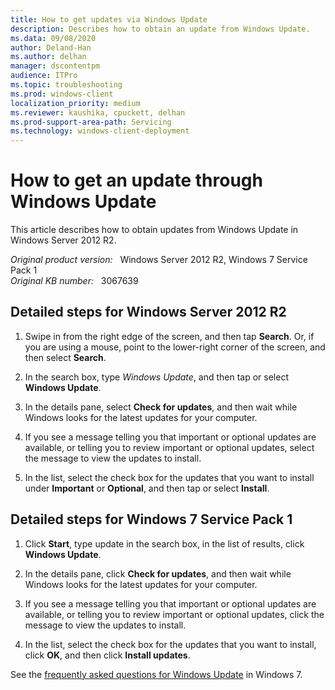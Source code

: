 ```yaml
---
title: How to get updates via Windows Update
description: Describes how to obtain an update from Windows Update.
ms.data: 09/08/2020
author: Deland-Han
ms.author: delhan
manager: dscontentpm
audience: ITPro
ms.topic: troubleshooting
ms.prod: windows-client
localization_priority: medium
ms.reviewer: kaushika, cpuckett, delhan
ms.prod-support-area-path: Servicing
ms.technology: windows-client-deployment
---
```

# How to get an update through Windows Update

This article describes how to obtain updates from Windows Update in Windows Server 2012 R2.

_Original product version:_ &nbsp; Windows Server 2012 R2, Windows 7 Service Pack 1  
_Original KB number:_ &nbsp; 3067639

## Detailed steps for Windows Server 2012 R2

1. Swipe in from the right edge of the screen, and then tap **Search**. Or, if you are using a mouse, point to the lower-right corner of the screen, and then select **Search**.

2. In the search box, type *Windows Update*, and then tap or select **Windows Update**.

3. In the details pane, select **Check for updates**, and then wait while Windows looks for the latest updates for your computer.

4. If you see a message telling you that important or optional updates are available, or telling you to review important or optional updates, select the message to view the updates to install.
  
5. In the list, select the check box for the updates that you want to install under **Important** or **Optional**, and then tap or select **Install**.

## Detailed steps for Windows 7 Service Pack 1

1. Click **Start**, type update in the search box, in the list of results, click **Windows Update**.

1. In the details pane, click **Check for updates**, and then wait while Windows looks for the latest updates for your computer.

1. If you see a message telling you that important or optional updates are available, or telling you to review important or optional updates, click the message to view the updates to install.

1. In the list, select the check box for the updates that you want to install, click **OK**, and then click **Install updates**.

See the [frequently asked questions for Windows Update](https://windows.microsoft.com/windows/updates-faq#1tc=windows-7) in Windows 7.
